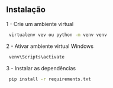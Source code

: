 ## Instalação

1 - Crie um ambiente virtual

```bash
 virtualenv vev ou python -m venv venv  
```
2 - Ativar ambiente virtual Windows
```bash
 venv\Scripts\activate
```
3 - Instalar as dependências 
```bash
 pip install -r requirements.txt 
```

